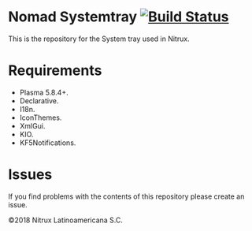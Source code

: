 # Nomad Systemtray [![Build Status](https://travis-ci.org/nomad-desktop/nomad-systemtray.svg?branch=master)](https://travis-ci.org/nomad-desktop/nomad-systemtray)

This is the repository for the System tray used in Nitrux.

# Requirements
- Plasma 5.8.4+.
- Declarative.
- I18n.
- IconThemes.
- XmlGui.
- KIO.
- KF5Notifications.

# Issues
If you find problems with the contents of this repository please create an issue.

©2018 Nitrux Latinoamericana S.C.

